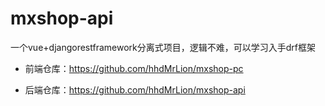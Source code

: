# mxshop-api

一个vue+djangorestframework分离式项目，逻辑不难，可以学习入手drf框架

* 前端仓库：https://github.com/hhdMrLion/mxshop-pc

* 后端仓库：https://github.com/hhdMrLion/mxshop-api

